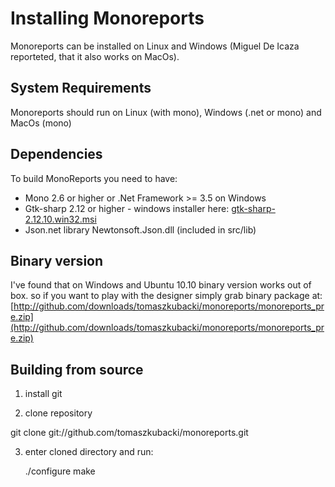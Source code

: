 Installing Monoreports
======================

Monoreports can be installed on Linux and Windows 
(Miguel De Icaza reporteted, that it also works on MacOs).

System Requirements
-------------------
Monoreports should run on Linux (with mono), Windows (.net or mono) and MacOs (mono)

Dependencies
------------

To build MonoReports you need to have:

- Mono 2.6 or higher or .Net Framework >= 3.5 on Windows
- Gtk-sharp 2.12 or higher  - windows installer here: 
[gtk-sharp-2.12.10.win32.msi](http://ftp.novell.com/pub/mono/gtk-sharp/gtk-sharp-2.12.10.win32.msi)
- Json.net library Newtonsoft.Json.dll (included in src/lib)

Binary version
------------------
I've found that on Windows and Ubuntu 10.10 binary version works out of box. 
so if you want to play with the designer simply grab binary package at:
[http://github.com/downloads/tomaszkubacki/monoreports/monoreports_pre.zip](http://github.com/downloads/tomaszkubacki/monoreports/monoreports_pre.zip)

Building from source
----------------------

1. install git

2. clone repository

git clone git://github.com/tomaszkubacki/monoreports.git

3. enter cloned directory and run:

	./configure
	make



 

